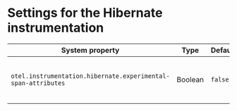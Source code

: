 # Settings for the Hibernate instrumentation

| System property | Type | Default | Description |
|---|---|---|---|
| `otel.instrumentation.hibernate.experimental-span-attributes` | Boolean | `false` | Enable the capture of experimental span attributes. |
